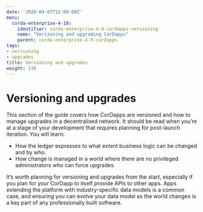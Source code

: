 ```yaml
---
date: '2020-04-07T12:00:00Z'
menu:
  corda-enterprise-4-10:
    identifier: corda-enterprise-4-9-cordapps-versioning
    name: "Versioning and upgrading CorDapps"
    parent: corda-enterprise-4-9-cordapps
tags:
- versioning
- upgrades
title: Versioning and upgrades
weight: 130
---
```



# Versioning and upgrades

This section of the guide covers how CorDapps are versioned and how to manage upgrades in a decentralised network. It should be read when
you’re at a stage of your development that requires planning for post-launch iteration. You will learn:


* How the ledger expresses to what extent business logic can be changed and by who.
* How change is managed in a world where there are no privileged administrators who can force upgrades.

It’s worth planning for versioning and upgrades from the start, especially if you plan for your CorDapp to itself provide APIs to other
apps. Apps extending the platform with industry-specific data models is a common case, and ensuring you can evolve your data model as
the world changes is a key part of any professionally built software.
